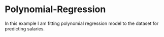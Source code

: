 # Polynomial-Regression
In this example I am fitting polynomial regression model to the dataset for predicting salaries.

